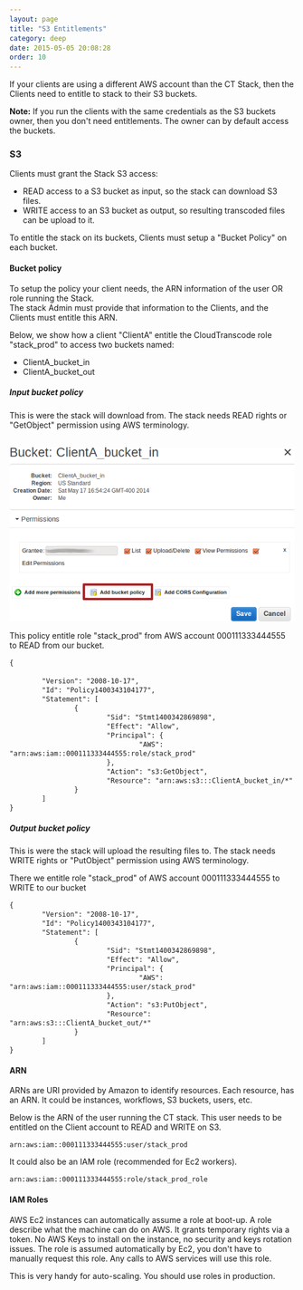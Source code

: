 ```yaml
---
layout: page
title: "S3 Entitlements"
category: deep
date: 2015-05-05 20:08:28
order: 10
---
```


If your clients are using a different AWS account than the CT Stack, then the Clients need to entitle to stack to their S3 buckets.

<b>Note:</b> If you run the clients with the same credentials as the S3 buckets owner, then you don't need entitlements. The owner can by default access the buckets.

### S3

Clients must grant the Stack S3 access:

   - READ access to a S3 bucket as input, so the stack can download S3 files.
   - WRITE access to an S3 bucket as output, so resulting transcoded files can be upload to it.

To entitle the stack on its buckets, Clients must setup a "Bucket Policy" on each bucket. 

#### Bucket policy

To setup the policy your client needs, the ARN information of the user OR role running the Stack.<br>
The stack Admin must provide that information to the Clients, and the Clients must entitle this ARN.

Below, we show how a client "ClientA" entitle the CloudTranscode role "stack_prod" to access two buckets named:

   - ClientA_bucket_in
   - ClientA_bucket_out


##### Input bucket policy

This is were the stack will download from. The stack needs READ rights or "GetObject" permission using AWS terminology.

<br>
<img src="../images/bucket1.png" />
<br>

This policy entitle role "stack_prod" from AWS account 000111333444555 to READ from our bucket.

    {

            "Version": "2008-10-17",
            "Id": "Policy1400343104177",
            "Statement": [
                    {
                            "Sid": "Stmt1400342869898",
                            "Effect": "Allow",
                            "Principal": {
                                    "AWS": "arn:aws:iam::000111333444555:role/stack_prod"
                            },
                            "Action": "s3:GetObject",
                            "Resource": "arn:aws:s3:::ClientA_bucket_in/*"
                    }
            ]
    }

##### Output bucket policy

This is were the stack will upload the resulting files to. The stack needs WRITE rights or "PutObject" permission using AWS terminology.

There we entitle role "stack_prod" of AWS account 000111333444555 to WRITE to our bucket

    {
            "Version": "2008-10-17",
            "Id": "Policy1400343104177",
            "Statement": [
                    {
                            "Sid": "Stmt1400342869898",
                            "Effect": "Allow",
                            "Principal": {
                                    "AWS": "arn:aws:iam::000111333444555:user/stack_prod"
                            },
                            "Action": "s3:PutObject",
                            "Resource": "arn:aws:s3:::ClientA_bucket_out/*"
                    }
            ]
    }

#### ARN

ARNs are URI provided by Amazon to identify resources. Each resource, has an ARN. It could be instances, workflows, S3 buckets, users, etc.

Below is the ARN of the user running the CT stack. This user needs to be entitled on the Client account to READ and WRITE on S3. 

    arn:aws:iam::000111333444555:user/stack_prod

It could also be an IAM role (recommended for Ec2 workers).

    arn:aws:iam::000111333444555:role/stack_prod_role

#### IAM Roles

AWS Ec2 instances can automatically assume a role at boot-up. A role describe what the machine can do on AWS. It grants temporary rights via a token. No AWS Keys to install on the instance, no security and keys rotation issues. The role is assumed automatically by Ec2, you don't have to manually request this role. Any calls to AWS services will use this role. 

This is very handy for auto-scaling. You should use roles in production.

